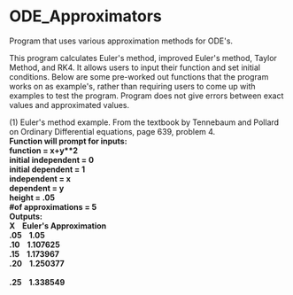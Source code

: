 # ODE_Approximators
Program that uses various approximation methods for ODE's.

This program calculates Euler's method, improved Euler's method, Taylor Method, and RK4. It allows users to input their function and set initial conditions. Below are some pre-worked out functions that the program works on as example's, rather than requiring users to come up with examples to test the program. Program does not give errors between exact values and approximated values. 

(1) Euler's method example. From the textbook by Tennebaum and Pollard on Ordinary Differential equations, page 639, problem 4.<br> 
<b>Function will prompt for inputs:<br>
function = x+y**2<br>
initial independent = 0<br>
initial dependent = 1<br>
independent = x<br>
dependent = y<br>
height = .05<br>
#of approximations = 5<br>
<b>Outputs:<br>
X  &nbsp;&nbsp;   Euler's Approximation<br>
.05  &nbsp;&nbsp;     1.05<br>
.10  &nbsp;&nbsp;     1.107625<br>
.15  &nbsp;&nbsp;     1.173967<br>
.20  &nbsp;&nbsp;     1.250377<br><br>
.25  &nbsp;&nbsp;     1.338549<br>

